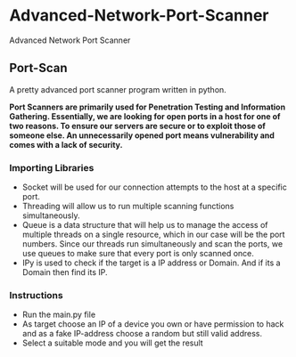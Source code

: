 # Advanced-Network-Port-Scanner
Advanced Network Port Scanner
## Port-Scan
A pretty advanced port scanner program written in python.

**Port Scanners are primarily used for Penetration Testing and Information Gathering. Essentially, we are looking for open ports in a host for one of two reasons. To ensure our servers are secure or to exploit those of someone else. An unnecessarily opened port means vulnerability and comes with a lack of security.**

### Importing Libraries
- Socket will be used for our connection attempts to the host at a specific port.
- Threading will allow us to run multiple scanning functions simultaneously.
- Queue is a data structure that will help us to manage the access of multiple threads on a single resource, which in our case will be the port numbers. Since our threads run simultaneously and scan the ports, we use queues to make sure that every port is only scanned once.
- IPy is used to check if the target is a IP address or Domain. And if its a Domain then find its IP.

### Instructions
- Run the main.py file
- As target choose an IP of a device you own or have permission to hack and as a fake IP-address choose a random but still valid address. 
- Select a suitable mode and you will get the result
